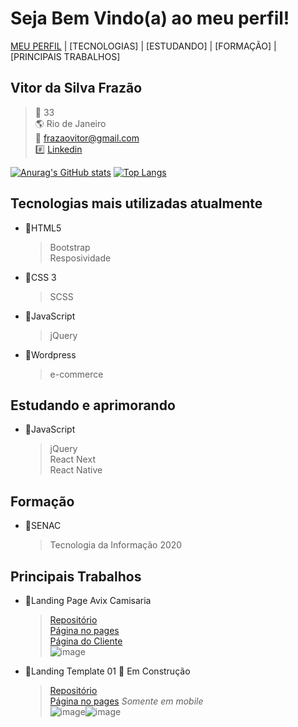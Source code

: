 # Seja Bem Vindo(a) ao meu perfil!

[MEU PERFIL](#01)  |  [TECNOLOGIAS] |  [ESTUDANDO]  |  [FORMAÇÃO]  | [PRINCIPAIS TRABALHOS]


 <h2 id="01"> Vitor da Silva Frazão</h2>

> :older_man: 33
> <br>
> :earth_americas: Rio de Janeiro
> <br>
> 	:e-mail: frazaovitor@gmail.com
> <br>
> :hash: [Linkedin](https://www.linkedin.com/in/vitor-frazão)


[![Anurag's GitHub stats](https://github-readme-stats.vercel.app/api?username=frazaovitor)](https://github.com/anuraghazra/github-readme-stats) [![Top Langs](https://github-readme-stats.vercel.app/api/top-langs/?username=frazaovitor&layout=compact)](https://github.com/anuraghazra/github-readme-stats)

## Tecnologias mais utilizadas atualmente
 - :file_folder:HTML5
    > Bootstrap
    > <br>
    > Resposividade

 - :file_folder:CSS 3 
    > SCSS

 - :file_folder:JavaScript 
    > jQuery 

 - :file_folder:Wordpress
    > e-commerce


## Estudando e aprimorando
 - :file_folder:JavaScript 
    > jQuery
    > <br>
    > React Next
    > <br>
    > React Native

## Formação
  - :file_folder:SENAC
     >Tecnologia da Informação 2020

## Principais Trabalhos
 - :file_folder:Landing Page Avix Camisaria
    > [Repositório](https://github.com/frazaovitor/Projeto-AVIX)
    > <br>
    > [Página no pages](https://frazaovitor.github.io/Projeto-AVIX/)
    > <br>
    > [Página do Cliente](https://www.avix.tk/)
    > <br>
 ![image](https://user-images.githubusercontent.com/51264703/128527386-c8f37c79-c0d6-4b12-9ba2-5cd5df7b0462.png)

 - :file_folder:Landing Template 01 :construction: Em Construção
    > [Repositório](https://github.com/frazaovitor/template01)
    > <br>
    > [Página no pages](https://frazaovitor.github.io/template01/) *Somente em mobile*
    > <br>
    > ![image](https://user-images.githubusercontent.com/51264703/128525309-d5a91614-fd5c-4473-a4b4-0827829fc8b8.png)![image](https://user-images.githubusercontent.com/51264703/128525410-98e4a9a3-1e5e-403b-b015-d20fac5c96fa.png)
